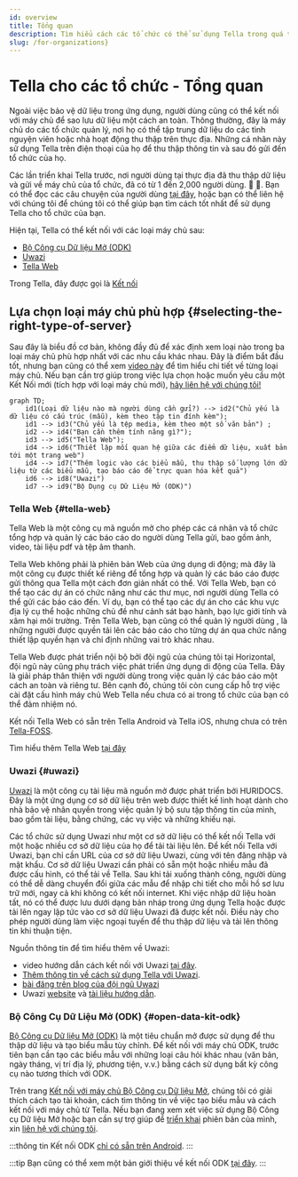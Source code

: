 ```yaml
---
id: overview
title: Tổng quan
description: Tìm hiểu cách các tổ chức có thể sử dụng Tella trong quá trình nghiên cứu, vận động hoặc giải trình trách nhiệm
slug: /for-organizations}
---
```


# Tella cho các tổ chức - Tổng quan

Ngoài việc bảo vệ dữ liệu trong ứng dụng, người dùng cũng có thể kết nối với máy chủ để sao lưu dữ liệu một cách an toàn. Thông thường, đây là máy chủ do các tổ chức quản lý, nơi họ có thể tập trung dữ liệu do các tình nguyện viên hoặc nhà hoạt động thu thập trên thực địa. Những cá nhân này sử dụng Tella trên điện thoại của họ để thu thập thông tin và sau đó gửi đến tổ chức của họ.

Các lần triển khai Tella trước, nơi người dùng tại thực địa đã thu thập dữ liệu và gửi về máy chủ của tổ chức, đã có từ 1 đến 2,000 người dùng. 📲 📡. Bạn có thể đọc các câu chuyện của người dùng [tại đây](/user-stories), hoặc bạn có thể liên hệ với chúng tôi để chúng tôi có thể giúp bạn tìm cách tốt nhất để sử dụng Tella cho tổ chức của bạn.

Hiện tại, Tella có thể kết nối với các loại máy chủ sau:

* [Bộ Công cụ Dữ liệu Mở (ODK)](#open-data-kit-odk)
* [Uwazi](#uwazi)
* [Tella Web](#tella-web)

Trong Tella, đây được gọi là [Kết nối](/features#connecting-to-servers)


## Lựa chọn loại máy chủ phù hợp {#selecting-the-right-type-of-server}

Sau đây là biểu đồ cơ bản, không đầy đủ để xác định xem loại nào trong ba loại máy chủ phù hợp nhất với các nhu cầu khác nhau. Đây là điểm bắt đầu tốt, nhưng bạn cũng có thể xem [video này](/video-tutorials#connections-full-video) để tìm hiểu chi tiết về từng loại máy chủ. Nếu bạn cần trợ giúp trong việc lựa chọn hoặc muốn yêu cầu một Kết Nối mới (tích hợp với loại máy chủ mới), [hãy liên hệ với chúng tôi!](/contact-us)

```mermaid
graph TD;
    id1(Loại dữ liệu nào mà người dùng cần gửi?) --> id2("Chủ yếu là dữ liệu có cấu trúc (mẫu), kèm theo tập tin đính kèm");
    id1 --> id3("Chủ yếu là tệp media, kèm theo một số văn bản") ;
    id2 --> id4("Bạn cần thêm tính năng gì?");
    id3 --> id5("Tella Web");
    id4 --> id6("Thiết lập mối quan hệ giữa các điểm dữ liệu, xuất bản tới một trang web")
    id4 --> id7("Thêm logic vào các biểu mẫu, thu thập số lượng lớn dữ liệu từ các biểu mẫu, tạo báo cáo để trực quan hóa kết quả")
    id6 --> id8("Uwazi")
    id7 --> id9("Bộ Dụng cụ Dữ Liệu Mở (ODK)")
```

### Tella Web {#tella-web}

Tella Web là một công cụ mã nguồn mở cho phép các cá nhân và tổ chức tổng hợp và quản lý các báo cáo do người dùng Tella gửi, bao gồm ảnh, video, tài liệu pdf và tệp âm thanh.

Tella Web không phải là phiên bản Web của ứng dụng di động; mà đây là một công cụ được thiết kế riêng để tổng hợp và quản lý các báo cáo được gửi thông qua Tella một cách đơn giản nhất có thể. Với Tella Web, bạn có thể tạo các dự án có chức năng như các thư mục, nơi người dùng Tella có thể gửi các báo cáo đến. Ví dụ, bạn có thể tạo các dự án cho các khu vực địa lý cụ thể hoặc những chủ đề như cảnh sát bạo hành, bạo lực giới tính và xâm hại môi trường. Trên Tella Web, bạn cũng có thể quản lý người dùng , là những người được quyền tải lên các báo cáo cho từng dự án qua chức năng thiết lập quyền hạn và chỉ định những vai trò khác nhau.

Tella Web được phát triển nội bộ bởi đội ngũ của chúng tôi tại Horizontal, đội ngũ này cũng phụ trách việc phát triển ứng dụng di động của Tella. Đây là giải pháp thân thiện với người dùng  trong việc quản lý các báo cáo một cách an toàn và riêng tư. Bên cạnh đó, chúng tôi còn cung cấp hỗ trợ việc cài đặt cấu hình máy chủ Web Tella nếu chưa có ai trong tổ chức của bạn có thể đảm nhiệm nó.

Kết nối Tella Web có sẵn trên Tella Android và Tella iOS, nhưng chưa có trên [Tella-FOSS](/faq#is-tella-available-on-f-droid). 

Tìm hiểu thêm Tella Web [tại đây](/tella-web)


### Uwazi {#uwazi}

[Uwazi](/uwazi) là một công cụ tài liệu mã nguồn mở được phát triển bởi HURIDOCS. Đây là một ứng dụng cơ sở dữ liệu trên web được thiết kế linh hoạt dành cho nhà bảo vệ nhân quyền trong việc quản lý bộ sưu tập thông tin của mình, bao gồm tài liệu, bằng chứng, các vụ việc và những khiếu nại. 

Các tổ chức sử dụng Uwazi như một cơ sở dữ liệu có thể kết nối Tella với một hoặc nhiều cơ sở dữ liệu của họ để tải tài liệu lên. Để kết nối Tella với Uwazi, bạn chỉ cần URL của cơ sở dữ liệu Uwazi, cùng với tên đăng nhập và mật khẩu. Cơ sở dữ liệu Uwazi cần phải có sẵn một hoặc nhiều mẫu đã được cấu hình, có thể tải về Tella. Sau khi tải xuống thành công, người dùng có thể dễ dàng chuyển đổi giữa các mẫu để nhập chi tiết cho mỗi hồ sơ lưu trữ mới, ngay cả khi không có kết nối internet. Khi việc nhập dữ liệu hoàn tất, nó có thể được lưu dưới dạng bản nháp trong ứng dụng Tella hoặc được tải lên ngay lập tức vào cơ sở dữ liệu Uwazi đã được kết nối. Điều này cho phép người dùng làm việc ngoại tuyến để thu thập dữ liệu và tải lên thông tin khi thuận tiện.

Nguồn thông tin để tìm hiểu thêm về Uwazi:
* video hướng dẫn cách kết nối với Uwazi [tại đây](/video-tutorials#uwazi).
* [Thêm thông tin về cách sử dụng Tella với Uwazi](/uwazi).
* [bài đăng trên blog của đội ngũ Uwazi](https://huridocs.org/2022/07/the-new-tella-app-lets-uwazi-users-document-violations-safely-and-while-offline/) 
* Uwazi [website](https://uwazi.io/) và [tài liệu hướng dẫn](https://uwazi.readthedocs.io/en/latest/).



### Bộ Công Cụ Dữ Liệu Mở (ODK) {#open-data-kit-odk}

[Bộ Công cụ Dữ liệu Mở (ODK)](https://getodk.org/) là một tiêu chuẩn mở được sử dụng để thu thập dữ liệu và tạo biểu mẫu tùy chỉnh. Để kết nối với máy chủ ODK, trước tiên bạn cần tạo các biểu mẫu với những loại câu hỏi khác nhau (văn bản, ngày tháng, vị trí địa lý, phương tiện, v.v.) bằng cách sử dụng bất kỳ công cụ nào tương thích với ODK.

Trên trang [Kết nối với máy chủ Bộ Công cụ Dữ liệu Mở](/odk), chúng tôi có giải thích cách tạo tài khoản, cách tìm thông tin về việc tạo biểu mẫu và cách kết nối với máy chủ từ Tella. Nếu bạn đang xem xét việc sử dụng Bộ Công cụ Dữ liệu Mở hoặc bạn cần sự trợ giúp để [triển khai](/faq#deploying-tella) phiên bản của mình, xin [liên hệ với chúng tôi](/contact-us). 


:::thông tin
Kết nối ODK [chỉ có sẵn trên Android](/features). 
:::

:::tip
Bạn cũng có thể xem một bản giới thiệu về kết nối ODK [tại đây](/video-tutorials#open-data-kit).
:::

